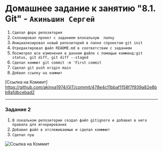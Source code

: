 # Домашнее задание к занятию "8.1. Git" - `Акиньшин Сергей`

1. `Сделал форк репозитория`
2. `Склонировал проект с заданием влокальную  папку`
3. `Инициализировал новый репозиторий в папке спроектом git init`
4. `Отредактировал файл README.md в соответствии с заданием`
5. `Посмотрел все изменения в данном файле с помощью комманд:git status, git diff, git diff --staged`
6. `Сделал коммит git commit -m 'First commit`
7. `Сделал git push origin main`
8. `Добвил ссылку на коммит`

[Ссылка на Коммит] https://github.com/akinya1974/GIT/commit/478e4c11bbaf1158f7f939a82e8bb9a1dbcebad2

---

### Задание 2


1. `В локальном репозитории создал файл gitignore и добавил в него правила для игнорирования`
2. `Добавил файл в отслеживаемые и сделал комммит`
3. `Сделал пуш`

![Ссылка на Коммит]()
